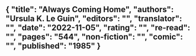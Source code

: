 {
 "title": "Always Coming Home",
 "authors": "Ursula K. Le Guin",
 "editors": "",
 "translator": "",
 "date": "2022-11-05",
 "rating": "",
 "re-read": "",
 "pages": "544",
 "non-fiction": "",
 "comic": "",
 "published": "1985"
}
---

